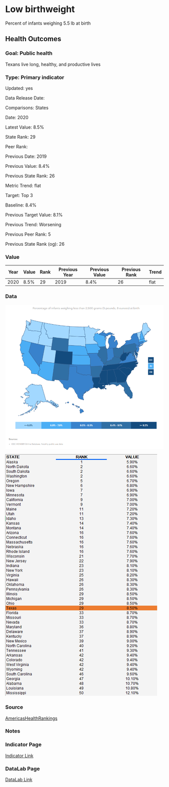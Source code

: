 # Low birthweight

Percent of infants weighing 5.5 lb at birth

## Health Outcomes

### Goal: Public health

Texans live long, healthy, and productive lives

### Type: Primary indicator

Updated: yes

Data Release Date: 

Comparisons: States

Date: 2020

Latest Value: 8.5% 

State Rank: 29

Peer Rank: 

Previous Date: 2019

Previous Value: 8.4%

Previous State Rank: 26

Metric Trend: flat

Target: Top 3

Baseline: 8.4%

Previous Target Value: 8.1%

Previous Trend: Worsening

Previous Peer Rank: 5

Previous State Rank (og): 26

### Value

| Year      |  Value      | Rank        | Previous Year | Previous Value | Previous Rank | Trend | 
| ----------- | ----------- | ----------- | ----------- | ----------- | ----------- | -----------|
|   2020       | 8.5%       |  29         |      2019   |   8.4%      |     26      |    flat       | 

### Data

![map](./map_birthweight.PNG)

![data](./data_birthweight.PNG)


### Source

[AmericasHealthRankings](https://www.americashealthrankings.org/explore/annual/measure/birthweight/state/ALL)


### Notes


### Indicator Page

[Indicator Link](https://indicators.texas2036.org/indicator/54)


### DataLab Page


[DataLab Link](https://datalab.texas2036.org/duzemig/low-birthweight-us-state-1997-2011-source-nvss?accesskey=bspqzdf)